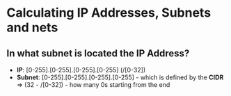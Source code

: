 # Calculating IP Addresses, Subnets and nets


In what subnet is located the IP Address?
-

- **IP**: [0-255].[0-255].[0-255].[0-255] (/[0-32])
- **Subnet**: [0-255].[0-255].[0-255].[0-255] - which is defined by the **CIDR** => (32 - /[0-32]) - how many 0s starting from the end
